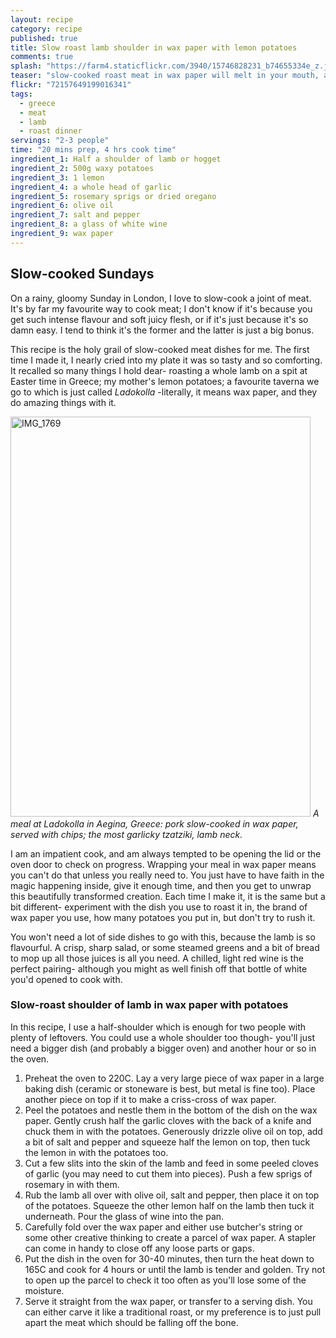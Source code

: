 ```yaml
---
layout: recipe
category: recipe
published: true
title: Slow roast lamb shoulder in wax paper with lemon potatoes
comments: true
splash: "https://farm4.staticflickr.com/3940/15746828231_b74655334e_z.jpg"
teaser: "slow-cooked roast meat in wax paper will melt in your mouth, and melt your heart too."
flickr: "72157649199016341"
tags: 
  - greece
  - meat
  - lamb
  - roast dinner
servings: "2-3 people"
time: "20 mins prep, 4 hrs cook time"
ingredient_1: Half a shoulder of lamb or hogget
ingredient_2: 500g waxy potatoes
ingredient_3: 1 lemon
ingredient_4: a whole head of garlic
ingredient_5: rosemary sprigs or dried oregano
ingredient_6: olive oil
ingredient_7: salt and pepper
ingredient_8: a glass of white wine
ingredient_9: wax paper
---
```


## Slow-cooked Sundays

On a rainy, gloomy Sunday in London, I love to slow-cook a joint of meat. It's by far my favourite way to cook meat; I don't know if it's because you get such intense flavour and soft juicy flesh, or if it's just because it's so damn easy. I tend to think it's the former and the latter is just a big bonus. 

This recipe is the holy grail of slow-cooked meat dishes for me. The first time I made it, I nearly cried into my plate it was so tasty and so comforting. It recalled so many things I hold dear- roasting a whole lamb on a spit at Easter time in Greece; my mother's lemon potatoes; a favourite taverna we go to which is just called _Ladokolla_ -literally, it means wax paper, and they do amazing things with it.

<a href="https://www.flickr.com/photos/elenijr/14934878333" title="IMG_1769 by Eleni Harlan, on Flickr"><img src="https://farm4.staticflickr.com/3939/14934878333_13936977a3_z.jpg" width="480" height="640" alt="IMG_1769"></a>
_A meal at Ladokolla in Aegina, Greece: pork slow-cooked in wax paper, served with chips; the most garlicky tzatziki, lamb neck._

I am an impatient cook, and am always tempted to be opening the lid or the oven door to check on progress. Wrapping your meal in wax paper means you can't do that unless you really need to. You just have to have faith in the magic happening inside, give it enough time, and then you get to unwrap this beautifully transformed creation. Each time I make it, it is the same but a bit different- experiment with the dish you use to roast it in, the brand of wax paper you use, how many potatoes you put in, but don't try to rush it. 

You won't need a lot of side dishes to go with this, because the lamb is so flavourful. A crisp, sharp salad, or some steamed greens and a bit of bread to mop up all those juices is all you need. A chilled, light red wine is the perfect pairing- although you might as well finish off that bottle of white you'd opened to cook with.

### Slow-roast shoulder of lamb in wax paper with potatoes

In this recipe, I use a half-shoulder which is enough for two people with plenty of leftovers. You could use a whole shoulder too though- you'll just need a bigger dish (and probably a bigger oven) and another hour or so in the oven.

1. Preheat the oven to 220C. Lay a very large piece of wax paper in a large baking dish (ceramic or stoneware is best, but metal is fine too). Place another piece on top if it to make a criss-cross of wax paper.
2. Peel the potatoes and nestle them in the bottom of the dish on the wax paper. Gently crush half the garlic cloves with the back of a knife and chuck them in with the potatoes. Generously drizzle olive oil on top, add a bit of salt and pepper and squeeze half the lemon on top, then tuck the lemon in with the potatoes too.
3. Cut a few slits into the skin of the lamb and feed in some peeled cloves of garlic (you may need to cut them into pieces). Push a few sprigs of rosemary in with them. 
4. Rub the lamb all over with olive oil, salt and pepper, then place it on top of the potatoes. Squeeze the other lemon half on the lamb then tuck it underneath. Pour the glass of wine into the pan.
5. Carefully fold over the wax paper and either use butcher's string or some other creative thinking to create a parcel of wax paper. A stapler can come in handy to close off any loose parts or gaps.
6. Put the dish in the oven for 30-40 minutes, then turn the heat down to 165C and cook for 4 hours or until the lamb is tender and golden. Try not to open up the parcel to check it too often as you'll lose some of the moisture.
7. Serve it straight from the wax paper, or transfer to a serving dish. You can either carve it like a traditional roast, or my preference is to just pull apart the meat which should be falling off the bone.



